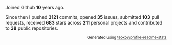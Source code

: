 Joined Github **10** years ago.

Since then I pushed **3121** commits, opened **35** issues, submitted **103** pull requests, received **683** stars across **211** personal projects and contributed to **38** public repositories.

<p align="right"><sub>Generated using <a href="https://github.com/marketplace/actions/profile-readme-stats">teoxoy/profile-readme-stats</a></sub></p>
